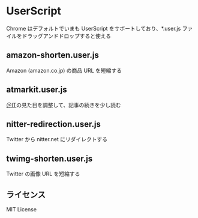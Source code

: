 # UserScript

Chrome はデフォルトでいまも UserScript をサポートしており、\*.user.js ファイルをドラッグアンドドロップすると使える

## amazon-shorten.user.js

Amazon (amazon.co.jp) の商品 URL を短縮する

## atmarkit.user.js

[＠IT](https://atmarkit.itmedia.co.jp/)の見た目を調整して、記事の続きを少し読む

## nitter-redirection.user.js

Twitter から nitter.net にリダイレクトする

## twimg-shorten.user.js

Twitter の画像 URL を短縮する

## ライセンス

MIT License
